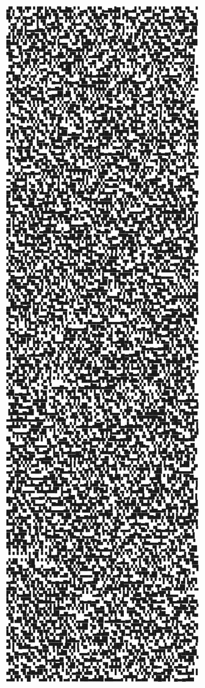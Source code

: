 ▟▚▝▉▞▛▝▐▛▐▞▅▞▙▟▇▞▝▃▄▜▟▝▚▃▆▟▇▝▄▃▟▝▄▟▊▞▝▟▅▝▟▜▃▜▃▝█▞▃▞▄▃▞▜▟▟▜▝▉▃▜▟▞▞▛▝▄▜▙▛▇▝▟▟▐▜▄▃▛▝▃▃▛▛▐▃▄▞▙▟▃▝▉▝▃▞▝▟▄▛▐▝▊▃▅▜▄▝▝▟▃▞▄▞▚▜▞▃▝▟▄▃▝▝▉▝▅▟▚▞▜▟▅▞▞▜▜▃▆▟▝▟▚▟▐▃▃▟▅▞▆▜▜▞▃▜▞▃▄▞▜▞▆▜▚▃▚▛▐▝▝▝▟▜▄▞▟▃▚▞▙▞▃▟▊▟▊▟▐▞▛▞▆▛▇▝█▝▄▞▄▟▊▝▅▜▅▝▝▞▜▝▃▟▞▞▝▟▐▛▐▞▄▞▙▃▆▞▞▝▛▃▟▝▇▟▟▝▟▝▟▞▜▞▆▟▐▃▃▝▄▛▐▟█▟▚▞▛▟▜▞▜▟▉▞▝▟▅▝▇▟▄▝▚▟▊▞▟▟█▜▃▝▊▃▟▛▇▟▛▃▚▝▞▜▅▃▆▟▜▟▝▞▃▃▜▃▞▞▙▟█▞▚▜▞▃▜▟▇▝▅▃▟▝▚▜▙▃▜▝▇▝▞▃▛▜▃▟█▞▟▜▟▞▞▃▟▟▛▝▃▟▝▟▝▞▞▃▆▝▆▜▛▃▄▜▟▜▟▟▅▝▚▃▞▟▊▜▛▃▛▟▝▞▄▟▄▟▜▜▝▃▆▝▚▝▅▜▜▃▝▜▜▃▝▃▞▛▇▟▚▞▃▃▞▞▟▝▛▝▜▞▝▞▞▃▄▝▞▝▜▟█▝▞▞▆▝▝▃▅▜▛▝▊▝▝▝▞▝▟▛▐▝▟▞▅▝▄▝▞▟▇▝▛▜▄▞▄▞▃▞▝▃▛▜▜▃▞▜▞▝▛▟▟▃▟▟▇▞▟▞▞▞▄▛▐▝▚▟▝▞▃▟▃▃▆▝▞▟▝▟▞▜▚▞▝▞▃▜▜▝▄▃▛▟▄▃▄▜▙▝▅▟▆▟▞▝▄▟█▜▅▃▄▞▚▝▊▝▆▛▇▞▝▃▛▜▄▞▟▃▅▜▅▞▅▝▄▃▅▟▝▞▚▞▜▜▜▜▟▟▞▃▞▟▐▞▃▜▙▝▃▟▞▟▊▞▙▝▛▞▞▞▃▞▆▞▜▟▜▃▞▜▝▃▄▟▉▟▊▝▟▟▚▝▞▞▞▟▉▃▛▝▞▜▟▞▃▟▊▞▝▟▝▜▚▝▊▞▃▃▜▟▅▞▄▜▜▜▙▞▜▝▞▃▞▃▚▜▛▞▄▜▝▝▇▝▅▞▝▝▇▞▚▃▟▝▝▟▛▟▆▟▞▃▆▟▝▝▆▃▝▞▞▝▄▞▚▞▞▞▟▛▇▝▅▟▚▟▉▜▅▃▆▞▆▟▊▝▊▞▜▞▜▝▇▟▚▟▛▞▃▞▅▃▚▝▜▞▚▝▊▜▟▃▞▝▛▜▅▝▝▝▛▃▅▛▐▝▇▞▚▝▟▃▙▝▚▟▐▝▐▟▅▞▄▝▉▟▆▝▝▜▛▞▛▞▅▝▝▛▐▛▐▝▚▝▉▝▃▟▄▟▉▟▊▞▚▞▜▟▟▃▝▟▅▝▟▃▟▛▇▝▆▟▄▃▜▝▅▃▅▞▟▝▜▝▚▜▄▃▝▝█▟▝▃▚▟▚▞▚▟▊▜▃▜▟▃▛▝▞▟▐▝▅▝▄▝▛▟▆▜▛▟▜▝▉▃▜▝▜▞▚▛▐▟▉▃▅▃▞▝▛▞▚▟▇▟▐▜▛▜▝▜▄▟▞▟▝▟▆▝▟▟▛▃▚▟▆▃▜▝▄▞▙▛▐▃▞▝▇▟▊▃▆▜▛▝▇▜▚▜▞▜▛▃▜▞▙▃▅▞▛▟▟▜▟▟▄▜▃▞▝▟▟▞▄▃▚▟▃▟▚▝▉▜▚▜▅▟▞▛▐▟▜▃▆▃▟▜▜▝▄▃▞▟▛▃▝▛▇▝▞▟▆▝█▞▝▝▐▝▛▟▝▝█▝█▝▜▃▃▝▆▃▟▞▝▃▚▝▇▜▚▜▄▃▄▃▆▟▐▞▝▝▇▜▛▃▙▃▄▞▆▃▝▟▅▞▜▝▆▟▇▜▛▃▅▜▃▝▆▟▃▝▜▞▜▝▜▞▛▃▚▝▇▞▛▜▟▟▝▞▞▃▄▜▅▞▄▞▞▛▐▞▝▝▚▝▚▃▅▝▉▞▜▞▅▞▆▜▚▜▃▝▝▃▞▞▅▜▛▜▅▃▄▜▜▛▐▃▃▝▐▞▟▝▚▃▟▝▟▃▟▞▄▞▄▃▅▃▞▛▇▜▞▟▝▜▜▜▜▛▇▝▐▟▇▝▃▞▜▝▞▜▚▜▞▞▝▟▛▝▇▟▝▝▃▃▆▃▝▟▟▟▝▝▃▞▞▝▛▜▝▞▜▃▅▟▐▝▝▞▛▃▆▃▛▟▄▟▚▝▛▃▄▟▅▝▐▃▝▟▇▜▄▝▃▜▙▃▟▝▅▝▉▝▆▛▐▝▜▟▇▝▞▞▃▜▛▞▆▃▆▞▝▝▊▟█▞▙▜▜▃▅▝▊▃▟▟▜▞▅▜▛▞▜▝▇▞▟▃▛▞▜▟▟▝▉▟▅▜▟▛▐▟▃▃▆▝▜▃▄▝▝▟▉▃▛▞▙▟█▞▛▝▝▜▅▛▐▟█▃▜▟▚▃▞▛▐▞▜▃▛▝▞▜▅▟▃▞▃▟▟▝▄▞▞▛▇▞▞▝▇▃▜▃▙▝█▞▅▝▊▝█▃▄▝▅▟█▃▆▜▛▜▚▝▇▜▝▝▚▝▟▝▛▜▜▜▞▝▊▛▐▞▆▝▆▃▅▃▟▞▙▟▐▞▅▜▛▟▟▃▄▝▚▞▙▜▟▟▆▃▄▟▛▝▊▃▅▞▜▝▇▟▞▝▅▜▝▃▃▃▟▝▊▞▜▟▅▟▆▟█▝▛▃▃▜▚▝▛▞▙▜▟▃▆▜▞▛▇▟▜▞▅▝▜▞▛▟▛▟▃▜▄▟▜▟▝▃▆▛▐▛▐▟▞▟▉▟▐▟▐▟▐▃▛▛▐▟▆▜▃▟▄▞▝▝▜▃▃▃▆▃▜▜▞▟▛▜▞▝▊▃▛▜▛▞▜▃▜▞▙▝▜▞▄▛▐▟▇▝▅▛▇▝▜▞▃▟▉▟▄▞▃▟▜▟▅▜▞▝▅▃▆▞▝▜▙▃▆▃▛▛▐▞▅▟▛▝▆▝▛▃▆▜▞▝▜▝▐▛▇▟▇▜▄▝▆▞▆▟█▟▛▟▇▝▇▝▐▃▅▞▜▛▇▞▛▝▅▟▞▝▐▃▞▃▟▟▄▝▇▞▆▝█▟▅▟▞▟▆▜▝▃▙▟▄▝▟▝▐▟▟▞▚▃▜▃▄▜▟▜▙▜▃▞▙▃▅▛▇▜▟▃▝▝█▞▜▜▃▃▞▃▜▟▅▃▛▃▙▝▟▜▅▟▛▜▟▃▝▝▞▜▜▝▛▝█▟▝▃▝▝█▟▄▟█▟▜▝█▛▇▞▆▃▚▜▚▞▅▞▅▞▚▞▚▟▐▞▜▝▜▟▝▜▛▞▟▟▞▞▝▜▃▝▊▝▛▟▇▞▝▟▆▟▃▟▞▞▙▜▜▞▅▜▞▝▄▝▉▝▆▃▙▟▞▝▅▟▉▜▞▟█▜▃▝▛▝▚▃▙▞▆▞▚▞▛▃▄▞▟▜▟▃▟▃▚▛▇▝▞▃▄▜▟▞▜▜▅▝▐▟▟▟▇▞▅▜▙▟▆▃▜▃▅▜▅▟▉▝▐▞▟▟▃▞▟▜▅▝▃▝▅▃▃▞▟▟▄▞▟▞▚▃▜▞▞▞▝▜▄▜▞▝▐▃▝▜▟▜▛▜▝▃▞▝▜▟▄▃▃▃▝▞▆▟▝▝▟▜▙▞▃▛▇▃▜▝▊▟▟▝▐▝█▟▝▞▅▞▜▟▊▛▐▜▅▞▅▞▟▜▚▃▙▟▄▝▇▃▚▝▞▞▅▞▚▜▛▜▄▃▜▟▝▞▄▝▟▞▄▝▟▜▚▃▅▟▇▃▚▝▝▞▄▟▅▝▜▝▞▝▆▟▟▝▞▞▚▝▞▜▛▞▅▝▅▜▚▞▚▟▜▝▇▟▚▝▞▞▅▟▇▞▙▜▚▃▃▛▐▝▊▝▝▜▙▝█▜▄▝▚▟▟▟▟▟█▝█▞▚▟▟▜▃▞▄▝▛▜▅▟▞▛▐▃▜▞▅▟▄▞▜▝▜▜▟▟▟▜▚▛▇▃▙▝▆▜▛▝▞▟▚▞▆▜▛▛▇▛▐▟▐▃▜▜▃▟▃▝▚▃▆▟▚▝▜▞▞▟▜▞▃▝▚▞▞▟▞▟▃▞▜▃▄▃▙▝▄▜▟▜▄▃▜▟▐▝▛▃▃▛▇▃▄▜▝▝▇▝▜▝▅▞▟▃▜▞▝▛▇▝▝▃▜▜▙▞▞▃▅▟▛▟▆▟▉▝▚▃▜▝▐▜▄▞▆▟▞▜▝▜▝▃▚▝▊▃▆▃▃▟▜▃▃▃▄▞▅▜▞▃▚▜▙▃▛▜▙▟█▝▆▝▊▟▃▝▃▝▟▃▛▝▞▝▟▜▝▟▄▃▃▃▟▝▉▛▇▞▚▝▄▝▜▝▊▃▅▃▞▟▛▟▉▃▟▞▞▞▆▝▆▜▄▟▅▃▛▝▜▝▄▝▝▟▜▟▚▞▛▞▅▟▆▝▟▝▛▜▞▞▝▝▐▝▉▜▅▃▟▜▟▞▚▞▚▝▉▝▟▟▊▛▐▟▞▃▄▜▃▃▛▜▛▝▞▜▙▞▟▃▝▜▃▟█▟▄▝▉▞▟▟▝▞▅▃▜▝▆▝▉▞▅▞▙▟▝▃▚▞▟▝▃▜▄▝▟▞▙▞▟▞▃▟▜▟▚▞▝▝▆▜▙▜▝▝▆▃▄▃▄▟▉▞▞▜▜▝█▃▆▝▞▃▞▃▟▃▅▛▇▛▐▞▝▞▆▜▝▞▆▜▛▃▃▜▟▝▄▃▄▟▊▜▝▝▇▃▟▞▚▟▚▝▄▞▅▜▝▜▛▜▞▝▆▞▝▞▄▜▝▃▛▟█▟▛▃▚▝▟▜▙▛▇▜▛▟▅▜▞▜▅▟▆▝▆▟█▟▊▜▚▃▟▝▅▜▛▜▙▜▃▜▙▝▛▟▝▟▞▃▛▟▊▟▄▞▟▟▉▃▜▟▐▃▙▜▞▟▇▝▊▜▝▟▜▃▆▝▅▟▜▃▛▞▝▟▚▝▐▝▚▝▃▞▚▞▄▃▙▜▛▝▇▃▝▃▟▞▅▃▞▟▚▟█▞▝▞▟▟▉▝▟▞▞▞▚▟▅▛▐▟▛▝▄▜▝▝▝▞▅▃▛▜▙▟▃▟▜▜▟▛▇▜▛▟▆▞▞▜▛▃▆▞▟▝▟▟▛▃▛▞▞▝▜▟▞▃▝▝▅▝▃▃▅▃▝▃▚▃▅▟▇▟▃▟▆▛▐▝▃▝▆▞▞▝▝▝▊▜▟▃▜▞▅▝▉▟▉▃▄▃▙▝█▝▇▝▝▟▜▝▇▜▝▜▟▝▐▃▚▜▛▞▅▞▞▝▚▝▇▃▚▝▞▟▇▝▊▞▛▃▞▃▝▝▇▝█▃▚▟▟▟▝▜▃▝▝▞▜▜▝▝▊▝▉▝▅▟▃▜▜▞▞▃▞▟▐▝▄▞▆▟█▜▃▃▟▟▄▝█▛▇▃▄▞▜▟▊▝▟▞▚▞▜▞▞▟▉▃▝▟▟▝▃▝▊▝▐▃▝▝▊▃▛▞▃▟▝▜▞▞▝▜▃▟▐▟▇▃▅▟▊▝█▟▃▃▙▜▞▝▄▞▟▞▅▝▄▝▉▜▃▃▚▜▛▝▇▞▟▟▇▟█▞▅▝▐▜▅▟▅▃▙▟▆▟▃▃▆▃▞▞▛▟▆▞▝▜▚▝█▟▝▃▝▟▄▜▙▝▚▝▊▜▛▜▜▛▇▟▝▟█▃▚▛▐▃▄▟▟▞▅▝▅▟▛▃▃▟▝▞▙▞▞▃▟▟▃▟▇▛▐▟▆▜▃▟▅▟▅▞▙▛▐▟▜▜▝▜▜▃▛▛▐▝▚▃▃▃▟▜▛▟▊▝▐▝▞▟▅▞▅▝█▝▃▝█▜▜▃▆▜▟▜▞▝▚▝▅▜▃▟▆▜▙▃▝▝▛▟▆▝▐▝▅▜▅▟▐▝▄▝▛▃▅▝▄▜▞▃▚▟▅▟▞▟▇▃▄▟█▝▉▝▚▟▊▝▚▛▐▜▙▟▄▟▛▝▇▃▄▟▚▜▃▃▃▜▄▞▛▜▙▞▙▞▛▜▃▞▝▟▇▝▟▟▞▃▟▜▙▃▝▞▟▝▟▝▅▝▚▃▆▃▛▜▃▜▄▃▜▃▅▛▐▃▜▃▟▃▄▞▛▟▇▝▟▟▄▟▚▝▆▞▟▞▄▝▄▟▐▟▊▃▜▟▅▜▃▜▅▜▃▛▇▟▛▃▄▟▆▞▜▝▃▜▜▜▜▃▙▜▞▃▆▝▞▛▇▜▃▃▛▞▝▞▚▝▆▜▙▜▟▝▊▟▃▞▜▞▞▞▄▟▝▜▜▞▝▜▜▟▐▝▛▝▞▜▃▟▜▃▟▝▇▃▞▃▚▞▙▜▃▟▐▃▅▝▐▟▉▝▄▃▞▟▅▟▝▃▆▞▝▃▞▛▇▃▟▃▚▞▆▜▞▜▞▟▝▜▝▝▝▞▞▜▛▜▝▟▉▝▝▜▟▃▃▃▛▝▅▜▚▞▙▃▃▃▆▟▉▞▙▃▝▟▃▜▞▞▝▞▛▝█▟▉▞▜▝▄▜▟▝▄▟█▝▐▟▊▟▝▛▇▃▜▛▐▜▜▃▙▃▆▜▃▜▙▟▜▞▃▞▃▟▐▟▛▟▃▝▚▝▄▝▜▞▛▃▃▞▆▜▄▝▚▞▝▟▉▝▐▛▐▟▊▃▃▃▜▟▄▟▟▛▐▃▆▝▜▃▞▛▐▛▇▟▝▟▛▃▚▜▄▟█▝▆▟▊▛▇▞▅▟▜▝▆▝▄▃▙▝▊▝▃▃▄▞▄▃▃▞▄▟▆▝█▟▚▃▞▟▅▞▝▜▞▃▞▃▚▟▃▟▛▞▙▝▐▞▛▞▚▟▐▜▚▞▙▞▙▜▃▃▞▝▅▟▉▞▜▟▄▟▄▜▅▜▙▝▃▝▇▜▟▟▊▞▙▟▞▝█▝▄▞▃▝▜▜▄▟▄▟▉▝▅▝▇▃▙▜▟▃▃▃▟▞▟▟▚▟▛▞▃▞▄▟▝▞▚▜▝▟▉▃▞▟▅▃▅▜▛▜▝▛▐▜▅▜▞▃▙▃▆▝█▃▚▃▛▝▜▟▉▝▅▃▅▟▟▞▜▜▛▃▛▞▄▟▉▜▛▜▅▟▊▞▟▟▐▟▄▟▛▞▙▟▞▟▜▃▝▞▛▝▇▃▞▃▛▃▛▜▚▞▞▟▄▞▄▝▟▜▅▝▃▟▄▃▄▝▝▃▚▝█▞▙▟▇▜▜▃▟▝▇▃▜▝▊▛▐▃▜▃▆▃▄▜▙▟▜▞▚▛▐▃▚▟▛▃▃▞▚▝▆▞▃▜▄▃▟▃▙▝▚▞▚▝█▝▇▜▛▝▅▜▝▜▅▟▆▃▚▜▙▃▚▃▃▞▜▝▝▜▟▃▝▃▆▛▇▃▆▞▙▟▄▞▝▃▞▟▇▟▟▟▜▛▇▃▛▞▆▝▝▞▅▞▛▝▃▜▛▟▞▛▇▞▚▜▚▝▟▟▜▃▝▟▅▃▃▟▃▝▇▝▉▞▃▝▜▝▜▝█▝▝▃▜▝▐▞▜▟▉▃▞▟█▝▇▞▙▃▅▃▛▞▛▃▄▝▐▞▅▃▜▝▃▞▟▟▐▃▝▟▉▝▝▝▝▝▐▝▉▝▝▟▄▟▚▟▝▟▄▞▟▟▆▃▙▃▟▝▛▞▝▞▝▃▛▃▜▟▞▃▜▞▚▃▟▝▇▃▞▟▊▝▝▟█▝▝▝▞▝▛▞▆▜▛▟▄▞▛▝▊▝▚▜▛▃▟▃▝▛▐▝▉▞▙▜▝▝▐▃▛▝▉▜▅▟▅▝▉▃▞▜▄▞▃▃▅▝▅▝█▞▞▟▇▃▛▝▆▞▜▞▆▞▟▞▞▞▅▞▝▞▆▟▝▞▝▜▄▃▝▜▚▜▛▜▟▞▞▝▜▟▚▜▛▃▆▝█▞▃▃▃▜▛▟▚▞▃▟▚▟▄▝▜▜▛▟▉▝▅▟▃▝▛▜▞▝▃▟▞▝▛▞▅▜▄▝▅▃▄▃▅▟▐▝▊▃▄▟▛▝▞▝▊▞▄▃▙▃▅▟▝▝▞▝▐▝▟▝▊▟▐▟▜▟▅▞▄▝▊▜▞▟▞▃▚▜▟▟▝▜▟▟▚▝▉▃▞▟█▟▟▜▜▞▙▛▐▜▛▝▛▃▅▞▟▟▊▞▞▃▛▟▚▃▙▟▐▞▅▜▟▟▅▜▙▞▆▃▞▝▝▃▟▞▛▝▅▝▐▟▝▟▆▝▇▟▆▜▛▟▃▃▝▝▃▃▙▞▞▝▛▜▄▜▅▟▟▃▜▜▝▝█▝▄▃▄▃▅▝▄▃▜▝▟▃▝▛▇▜▙▜▅▃▅▝█▃▟▟▊▟▅▞▅▝▉▜▚▝▉▃▞▟▐▟▅▞▛▞▞▟▐▝▜▃▅▝▊▞▛▞▚▃▞▜▅▝█▃▆▃▝▝▅▟▇▞▆▞▟▞▝▝▉▞▚▜▙▜▞▟▉▃▆▃▄▝▝▃▆▝▛▜▄▜▜▝▊▝█▜▅▝▞▞▝▟▇▃▝▟▛▝▇▜▄▝▊▟▊▜▟▜▞▃▚▟▄▞▛▟▝▞▃▃▅▝▛▟▊▃▙▟▅▃▄▞▅▞▙▃▙▞▝▃▙▜▜▃▝▝▃▞▄▃▝▞▚▜▙▞▛▃▜▃▛▞▙▝▟▟█▝▆▝▊▃▝▝▇▝▅▞▛▜▚▟▚▜▄▃▙▞▟▝▆▜▄▜▙▜▃▝▇▟▞▝▉▜▚▞▃▟▊▞▚▝▞▃▝▃▟▟▅▝▇▝▉▃▛▜▜▞▜▟▛▜▞▜▚▟▃▞▙▞▄▜▞▞▞▜▟▝▟▞▙▟▃▛▐▟▆▃▜▞▛▟█▟█▝▆▝▊▃▝▝▜▝▛▃▚▞▚▝▝▟▚▟▅▞▜▟▐▝█▟▆▃▄▝▆▞▜▜▛▟▛▟▐▝▅▝▝▝▛▝▞▟█▛▐▝▅▝▇▝▃▝▚▃▙▟▜▟▞▝▃▞▄▝▅▃▄▞▅▝▉▜▚▝▐▟▇▝▞▝▃▃▞▟▞▟▇▜▟▝▝▝█▞▛▟▅▝▜▜▜▝▚▝▄▟▆▟▊▟▊▜▝▝█▞▚▞▜▃▟▃▆▝▊▞▄▝▅▟▆▃▞▝▚▟▆▝▛▃▛▟▆▝▟▞▛▞▞▞▄▜▜▟▉▝▝▝▅▝▆▃▝▃▅▞▝▟▇▜▝▟▊▞▜▃▞▃▚▝▊▟▟▟▝▟▛▝▐▞▃▜▄▃▝▜▞▃▆▃▞▝▟▜▅▝▊▟▆▟▉▜▝▃▙▝▐▞▃▟▞▟▅▝▊▝▅▝▐▝▞▝▄▝▞▞▙▞▄▃▟▜▛▝▆▃▙▟▐▃▙▜▚▝█▝▝▃▙▜▚▝▊▃▞▃▛▟▆▃▟▟▊▟▅▃▃▞▛▜▜▃▟▞▝▟█▟▜▝▄▃▄▟▅
